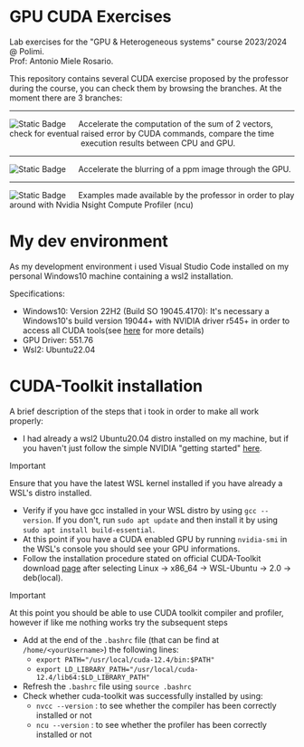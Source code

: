 # GPU CUDA Exercises

Lab exercises for the "GPU & Heterogeneous systems" course 2023/2024 @ Polimi. \
Prof: Antonio Miele Rosario.

This repository contains several CUDA exercise proposed by the professor during the course, you can check them by browsing the branches.
At the moment there are 3 branches: 

---
![Static Badge](https://img.shields.io/badge/1-%7F%20%20%20%20%7F%20%20%20%20%7FVSUM%7F%20%20%20%7F%20%20%20%20%7F-rgb(39%2C%20210%2C%20255)) &ensp;&ensp; Accelerate the computation of the sum of 2 vectors, check for eventual raised error by CUDA commands, compare the time \
&ensp;&ensp;&ensp;&ensp;&ensp;&ensp;&ensp;&ensp;&ensp;&ensp;&ensp;&ensp;&ensp;&ensp;&ensp;&ensp;&ensp;&ensp;execution results between CPU and GPU.

---
![Static Badge](https://img.shields.io/badge/2%20-%7F%20%20%20%20%7F%20%20%20%20%7FBLUR%7F%20%20%20%20%7F%20%20%20%20%7F-%20rgb(39%2C%20210%2C%20255)) &ensp;&ensp; Accelerate the blurring of a ppm image through the GPU.

---
![Static Badge](https://img.shields.io/badge/3%20-VARIOUS_TESTS-%20rgb(39%2C%20210%2C%20255)) &ensp;&ensp; Examples made available by the professor in order to play around with Nvidia Nsight Compute Profiler (ncu)


# My dev environment

As my development environment i used Visual Studio Code installed on my personal Windows10 machine containing a wsl2 installation.

Specifications:
- Windows10: Version 22H2 (Build SO 19045.4170): It's necessary a Windows10's build version 19044+ with NVIDIA driver r545+ in order to access all CUDA tools(see [here](https://docs.nvidia.com/cuda/wsl-user-guide/index.html#:~:text=Developer%20tools%20%2D%20Profilers%20%2D%20Volta%20and%20later%20(Using%20Windows%2010%20OS%20build%2019044%2B%20with%20driver%20r545%2B%20or%20using%20Windows%2011%20with%20driver%20r525%2B%20)) for more details)
- GPU Driver: 551.76
- Wsl2: Ubuntu22.04

# CUDA-Toolkit installation

A brief description of the steps that i took in order to make all work properly:
- I had already a wsl2 Ubuntu20.04 distro installed on my machine, but if you haven't just follow the simple NVIDIA "getting started" [here](https://docs.nvidia.com/cuda/wsl-user-guide/index.html#getting-started-with-cuda-on-wsl-2).

> [!IMPORTANT]
> Ensure that you have the latest WSL kernel installed if you have already a WSL's distro installed.

- Verify if you have gcc installed in your WSL distro by using `gcc --version`. If you don't, run `sudo apt update` and then install it by using `sudo apt install build-essential`.
- At this point if you have a CUDA enabled GPU by running `nvidia-smi` in the WSL's console you should see your GPU informations.
- Follow the installation procedure stated on official CUDA-Toolkit download [page](https://developer.nvidia.com/cuda-downloads?target_os=Linux&target_arch=x86_64&Distribution=WSL-Ubuntu&target_version=2.0&target_type=deb_local) after selecting Linux -> x86_64 -> WSL-Ubuntu -> 2.0 -> deb(local).

> [!IMPORTANT]
> At this point you should be able to use CUDA toolkit compiler and profiler, however if like me nothing works try the subsequent steps

- Add at the end of the `.bashrc` file (that can be find at `/home/<yourUsername>`) the following lines: 
    - `export PATH="/usr/local/cuda-12.4/bin:$PATH"`
    - `export LD_LIBRARY_PATH="/usr/local/cuda-12.4/lib64:$LD_LIBRARY_PATH"`
- Refresh the `.bashrc` file using `source .bashrc`
- Check whether cuda-toolkit was successfully installed by using:
    - `nvcc --version` : to see whether the compiler has been correctly installed or not
    - `ncu --version` : to see whether the profiler has been correctly installed or not







